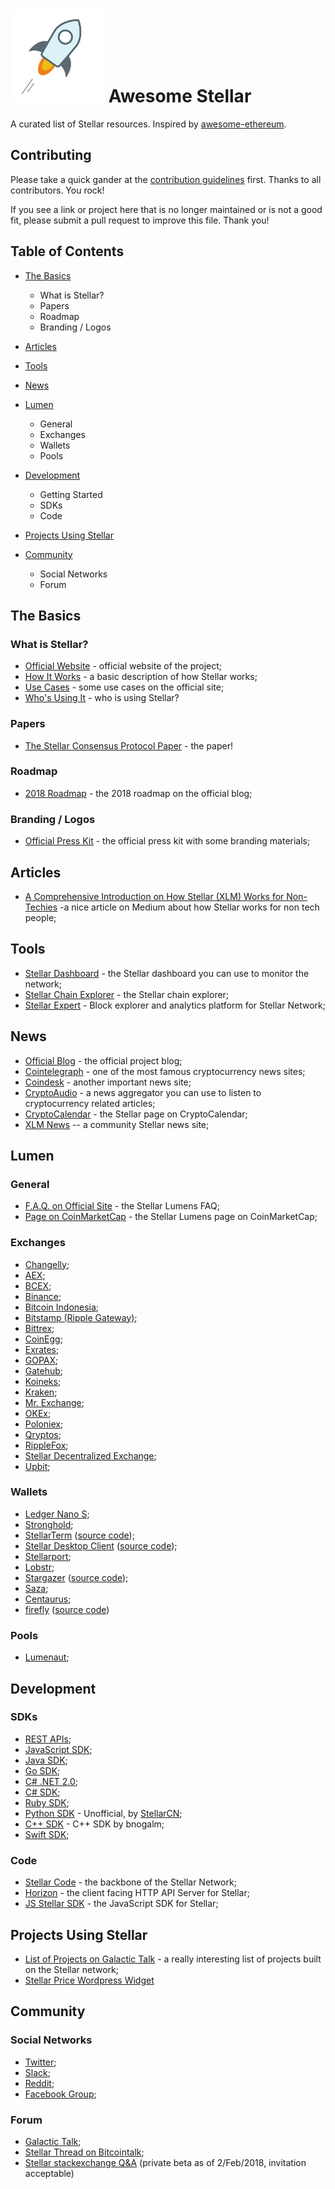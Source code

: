 # ![](logo.png) Awesome Stellar

A curated list of Stellar resources. Inspired by [awesome-ethereum](https://github.com/vinsgo/awesome-ethereum).

## Contributing

Please take a quick gander at the [contribution guidelines](CONTRIBUTING.md) first. Thanks to all contributors. You rock!

If you see a link or project here that is no longer maintained or is not a good fit, please submit a pull request to improve this file. Thank you!

## Table of Contents

* [The Basics](#the-basics)
    * What is Stellar?
    * Papers
    * Roadmap
    * Branding / Logos

* [Articles](#articles)

* [Tools](#tools)

* [News](#news)

* [Lumen](#lumen)
    * General
    * Exchanges
    * Wallets
    * Pools

* [Development](#development)
    * Getting Started
    * SDKs
    * Code

* [Projects Using Stellar](#projects-using-stellar)

* [Community](#community)
    * Social Networks
    * Forum

## The Basics

### What is Stellar?

* [Official Website](https://www.stellar.org/) - official website of the project;
* [How It Works](https://www.stellar.org/how-it-works/stellar-basics/) - a basic description of how Stellar works;
* [Use Cases](https://www.stellar.org/how-it-works/use-cases/) - some use cases on the official site;
* [Who's Using It](https://www.stellar.org/about/directory) - who is using Stellar?

### Papers

* [The Stellar Consensus Protocol Paper](https://www.stellar.org/papers/stellar-consensus-protocol.pdf) - the paper!

### Roadmap

* [2018 Roadmap](https://www.stellar.org/blog/2018-Stellar-Roadmap/) - the 2018 roadmap on the official blog;

### Branding / Logos

* [Official Press Kit](https://s3.amazonaws.com/stellar.org/public/Stellar-presskit-150216.zip) - the official press kit with some branding materials;

## Articles

* [A Comprehensive Introduction on How Stellar (XLM) Works for Non-Techies](https://medium.com/@dominiczhai/a-comprehensive-introduction-on-how-stellar-xlm-works-for-non-techies-7060595af749) -a nice article on Medium about how Stellar works for non tech people;

## Tools

* [Stellar Dashboard](https://dashboard.stellar.org/) - the Stellar dashboard you can use to monitor the network;
* [Stellar Chain Explorer](https://stellarchain.io/) - the Stellar chain explorer;
* [Stellar Expert](https://stellar.expert/) - Block explorer and analytics platform for Stellar Network;

## News

* [Official Blog](https://www.stellar.org/blog/) - the official project blog;
* [Cointelegraph](https://cointelegraph.com/) - one of the most famous cryptocurrency news sites;
* [Coindesk](https://www.coindesk.com/) - another important news site;
* [CryptoAudio](https://cryptoaud.io/) - a news aggregator you can use to listen to cryptocurrency related articles;
* [CryptoCalendar](https://cryptocalendar.pro/events/stellar) - the Stellar page on CryptoCalendar;
* [XLM News](http://www.xlmnews.com/) -- a community Stellar news site;

## Lumen

### General

* [F.A.Q. on Official Site](https://www.stellar.org/lumens/) - the Stellar Lumens FAQ;
* [Page on CoinMarketCap](https://coinmarketcap.com/currencies/stellar/) - the Stellar Lumens page on CoinMarketCap;

### Exchanges

* [Changelly](https://changelly.com/);
* [AEX](https://www.aex.com/);
* [BCEX](https://www.bcex.ca/);
* [Binance](https://www.binance.com/);
* [Bitcoin Indonesia](https://www.bitcoin.co.id/);
* [Bitstamp (Ripple Gateway)](https://www.bitstamp.net/);
* [Bittrex](https://bittrex.com/);
* [CoinEgg](https://www.coinegg.com/);
* [Exrates](https://exrates.me/);
* [GOPAX](https://www.gopax.co.kr/);
* [Gatehub](https://www.gatehub.net/);
* [Koineks](https://koineks.com/);
* [Kraken](https://www.kraken.com/);
* [Mr. Exchange](https://mr-ripple.com/);
* [OKEx](https://www.okex.com/);
* [Poloniex](https://poloniex.com/);
* [Qryptos](https://www.qryptos.com/);
* [RippleFox](https://ripplefox.com/);
* [Stellar Decentralized Exchange](https://stellarterm.com/#markets);
* [Upbit](https://upbit.com/);

### Wallets

* [Ledger Nano S](https://www.ledgerwallet.com/products/ledger-nano-s);
* [Stronghold](https://stronghold.co/send-receive-lumens.html);
* [StellarTerm](https://stellarterm.com/) ([source code](https://github.com/irisli/stellarterm));
* [Stellar Desktop Client](http://wallet.stellar.chat/) ([source code](https://github.com/stellarchat/desktop-client/));
* [Stellarport](https://stellarport.io/);
* [Lobstr](https://lobstr.co/);
* [Stargazer](https://getstargazer.com/) ([source code](https://github.com/johansten/stargazer));
* [Saza](https://saza.io/);
* [Centaurus](https://play.google.com/store/apps/details?id=de.xcoins.centaurus&hl=it);
* [firefly](https://wallet.fchain.io/) ([source code](https://github.com/StellarCN))

### Pools

* [Lumenaut](https://lumenaut.net);

## Development

### SDKs

* [REST APIs](https://www.stellar.org/developers/horizon/reference/index.html);
* [JavaScript SDK](https://www.stellar.org/developers/js-stellar-sdk/reference/);
* [Java SDK](https://github.com/stellar/java-stellar-sdk);
* [Go SDK](https://github.com/stellar/go-stellar-base);
* [C# .NET 2.0](https://github.com/elucidsoft/dotnetcore-stellar-sdk);
* [C# SDK](https://github.com/QuantozTechnology/csharp-stellar-base);
* [Ruby SDK](https://github.com/stellar/ruby-stellar-sdk);
* [Python SDK](https://github.com/StellarCN/py-stellar-base) - Unofficial, by [StellarCN](https://github.com/StellarCN);
* [C++ SDK](https://github.com/bnogalm/StellarQtSDK) - C++ SDK by bnogalm;
* [Swift SDK](https://github.com/kinfoundation/StellarKit);

### Code

* [Stellar Code](https://github.com/stellar/stellar-core) - the backbone of the Stellar Network;
* [Horizon](https://github.com/stellar/horizon) - the client facing HTTP API Server for Stellar;
* [JS Stellar SDK](https://github.com/stellar/js-stellar-sdk) - the JavaScript SDK for Stellar;

## Projects Using Stellar

* [List of Projects on Galactic Talk](https://galactictalk.org/d/14-projects-built-on-stellar) - a really interesting list of projects built on the Stellar network;
* [Stellar Price Wordpress Widget](https://stellarwidget.com)

## Community

### Social Networks

* [Twitter](https://twitter.com/stellarorg);
* [Slack](http://slack.stellar.org/);
* [Reddit](https://www.reddit.com/r/stellar);
* [Facebook Group](https://www.facebook.com/groups/stellarorg/);

### Forum

* [Galactic Talk](https://galactictalk.org/);
* [Stellar Thread on Bitcointalk](https://bitcointalk.org/index.php?topic=1428573.0);
* [Stellar stackexchange Q&A](https://stellar.stackexchange.com) (private beta as of 2/Feb/2018, invitation acceptable)
